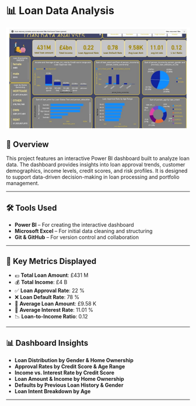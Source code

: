 # 📊 Loan Data Analysis

![Dashboard Preview](loan%20sales%20dashboard.jpg)

## 🧾 Overview

This project features an interactive Power BI dashboard built to analyze loan data. The dashboard provides insights into loan approval trends, customer demographics, income levels, credit scores, and risk profiles. It is designed to support data-driven decision-making in loan processing and portfolio management.

---

## 🛠️ Tools Used

- **Power BI** – For creating the interactive dashboard  
- **Microsoft Excel** – For initial data cleaning and structuring  
- **Git & GitHub** – For version control and collaboration  

---

## 📌 Key Metrics Displayed

- 💷 **Total Loan Amount**: £431 M  
- 💰 **Total Income**: £4 B  
- ✅ **Loan Approval Rate**: 22 %  
- ❌ **Loan Default Rate**: 78 %  
- 🧮 **Average Loan Amount**: £9.58 K  
- 💸 **Average Interest Rate**: 11.01 %  
- 📉 **Loan-to-Income Ratio**: 0.12  

---

## 📊 Dashboard Insights

- **Loan Distribution by Gender & Home Ownership**  
- **Approval Rates by Credit Score & Age Range**  
- **Income vs. Interest Rate by Credit Score**  
- **Loan Amount & Income by Home Ownership**  
- **Defaults by Previous Loan History & Gender**  
- **Loan Intent Breakdown by Age**  

---

